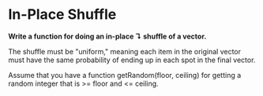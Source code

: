 # In-Place Shuffle

**Write a function for doing an in-place ↴ shuffle of a vector.**

The shuffle must be "uniform," meaning each item in the original vector must have the same probability of ending up in each spot in the final vector.

Assume that you have a function getRandom(floor, ceiling) for getting a random integer that is >= floor and <= ceiling.

